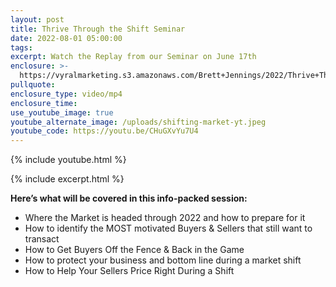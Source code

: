 ```yaml
---
layout: post
title: Thrive Through the Shift Seminar
date: 2022-08-01 05:00:00
tags:
excerpt: Watch the Replay from our Seminar on June 17th
enclosure: >-
  https://vyralmarketing.s3.amazonaws.com/Brett+Jennings/2022/Thrive+Through+the+Shift+Seminar.mp4
pullquote:
enclosure_type: video/mp4
enclosure_time:
use_youtube_image: true
youtube_alternate_image: /uploads/shifting-market-yt.jpeg
youtube_code: https://youtu.be/CHuGXvYu7U4
---
```

{% include youtube.html %}

{% include excerpt.html %}

**Here’s what will be covered in this info-packed session:**

* Where the Market is headed through 2022 and how to prepare for it
* How to identify the MOST motivated Buyers & Sellers that still want to transact
* How to Get Buyers Off the Fence & Back in the Game
* How to protect your business and bottom line during a market shift
* How to Help Your Sellers Price Right During a Shift